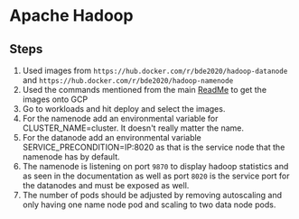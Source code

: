 # Apache Hadoop
## Steps
1. Used images from `https://hub.docker.com/r/bde2020/hadoop-datanode` and `https://hub.docker.com/r/bde2020/hadoop-namenode`
2. Used the commands mentioned from the main [ReadMe](https://github.com/florescss14/BigDataProcessingApp/blob/main/README.md) to get the images onto GCP
3. Go to workloads and hit deploy and select the images.
4. For the namenode add an environmental variable for CLUSTER_NAME=cluster. It doesn't really matter the name.
5. For the datanode add an environmental variable SERVICE_PRECONDITION=IP:8020 as that is the service node that the namenode has by default.
6. The namenode is listening on port `9870` to display hadoop statistics and as seen in the documentation as well as port `8020` is the service port for the datanodes and must be exposed as well.
7. The number of pods should be adjusted by removing autoscaling and only having one name node pod and scaling to two data node pods.

